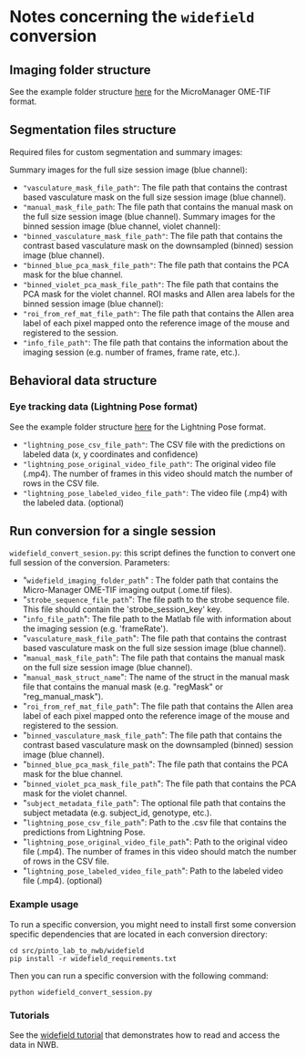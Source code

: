 # Notes concerning the `widefield` conversion

## Imaging folder structure

See the example folder structure [here](https://gin.g-node.org/CatalystNeuro/ophys_testing_data/src/main/imaging_datasets/MicroManagerTif) for the MicroManager OME-TIF format.

## Segmentation files structure

Required files for custom segmentation and summary images:

Summary images for the full size session image (blue channel):
- `"vasculature_mask_file_path"`: The file path that contains the contrast based vasculature mask on the full size session image (blue channel).
- `"manual_mask_file_path`: The file path that contains the manual mask on the full size session image (blue channel).
Summary images for the binned session image (blue channel, violet channel):
- `"binned_vasculature_mask_file_path"`: The file path that contains the contrast based vasculature mask on the downsampled (binned) session image (blue channel).
- `"binned_blue_pca_mask_file_path"`: The file path that contains the PCA mask for the blue channel.
- `"binned_violet_pca_mask_file_path"`: The file path that contains the PCA mask for the violet channel.
ROI masks and Allen area labels for the binned session image (blue channel):
- `"roi_from_ref_mat_file_path"`: The file path that contains the Allen area label of each pixel mapped onto the reference image of the mouse and registered to the session.
- `"info_file_path"`: The file path that contains the information about the imaging session (e.g. number of frames, frame rate, etc.).

## Behavioral data structure

### Eye tracking data (Lightning Pose format)

See the example folder structure [here](https://gin.g-node.org/CatalystNeuro/behavior_testing_data/src/master/lightningpose) for the Lightning Pose format.
- `"lightning_pose_csv_file_path"`: The CSV file with the predictions on labeled data (x, y coordinates and confidence)
- `"lightning_pose_original_video_file_path"`: The original video file (.mp4). The number of frames in this video should match the number of rows in the CSV file.
- `"lightning_pose_labeled_video_file_path"`: The video file (.mp4) with the labeled data. (optional)

## Run conversion for a single session

`widefield_convert_sesion.py`: this script defines the function to convert one full session of the conversion.
Parameters:
- "`widefield_imaging_folder_path`" : The folder path that contains the Micro-Manager OME-TIF imaging output (.ome.tif files).
- "`strobe_sequence_file_path`": The file path to the strobe sequence file. This file should contain the 'strobe_session_key' key.
- "`info_file_path`": The file path to the Matlab file with information about the imaging session (e.g. 'frameRate').
- "`vasculature_mask_file_path`": The file path that contains the contrast based vasculature mask on the full size session image (blue channel).
- "`manual_mask_file_path`": The file path that contains the manual mask on the full size session image (blue channel).
- "`manual_mask_struct_name`": The name of the struct in the manual mask file that contains the manual mask (e.g. "regMask" or "reg_manual_mask").
- "`roi_from_ref_mat_file_path`": The file path that contains the Allen area label of each pixel mapped onto the reference image of the mouse and registered to the session.
- "`binned_vasculature_mask_file_path`": The file path that contains the contrast based vasculature mask on the downsampled (binned) session image (blue channel).
- "`binned_blue_pca_mask_file_path`": The file path that contains the PCA mask for the blue channel.
- "`binned_violet_pca_mask_file_path`": The file path that contains the PCA mask for the violet channel.
- "`subject_metadata_file_path`": The optional file path that contains the subject metadata (e.g. subject_id, genotype, etc.).
- "`lightning_pose_csv_file_path`": Path to the .csv file that contains the predictions from Lightning Pose.
- "`lightning_pose_original_video_file_path`": Path to the original video file (.mp4). The number of frames in this video should match the number of rows in the CSV file.
- "`lightning_pose_labeled_video_file_path`": Path to the labeled video file (.mp4). (optional)

### Example usage

To run a specific conversion, you might need to install first some conversion specific dependencies that are located in each conversion directory:
```
cd src/pinto_lab_to_nwb/widefield
pip install -r widefield_requirements.txt
```
Then you can run a specific conversion with the following command:
```
python widefield_convert_session.py
```

### Tutorials

See the [widefield tutorial](./tutorials/widefield_demo.ipynb) that demonstrates how to read and access the data in NWB.
